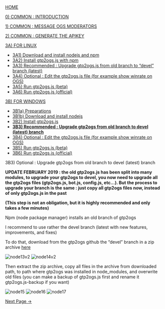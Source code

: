 [HOME](https://github.com/wonderingabout/gtp2ogs-tutorial)

[0) COMMON : INTRODUCTION](/docs/0-common-introduction.md)

[1) COMMON : MESSAGE OGS MODERATORS](/docs/1-common-message-ogs-moderators.md)

[2) COMMON : GENERATE THE APIKEY](/docs/2-common-generate-the-apikey.md)

[3A) FOR LINUX](/docs/3A0-FOR-LINUX.md)
  - [3A1) Download and install nodejs and npm](/docs/3A1-linux-download-install-nodejs.md)
  - [3A2) Install gtp2ogs.js with npm](/docs/3A2-linux-install-gt2ogs-js-with-npm.md)
  - [3A3) Recommended : Upgrade gtp2ogs.js from old branch to “devel” branch (latest)](/docs/3A3-linux-optional-upgrade-to-devel.md)
  - [3A4) Optional : Edit the gtp2ogs.js file (for example show winrate on OGS)](3A4-linux-optional-edit-gtp2ogs-js-file.md)
  - [3A5) Run gtp2ogs.js (beta)](/docs/3A5-linux-run-gtp2ogs-js-beta.md)
  - [3A6) Run gtp2ogs.js (official)](/docs/3A6-linux-run-gtp2ogs-js-beta.md)


[3B) FOR WINDOWS](/docs/3B0-FOR-WINDOWS.md)

  - [3B1a) Preparations](/docs/3B1a-windows-preparations.md)
  - [3B1b) Download and install nodejs](/docs/3B1b-windows-download-install-nodejs.md)
  - [3B2) Install gtp2ogs.js](/docs/3B2-windows-install-gt2ogs-js-with-npm.md)
  - [**3B3) Recommended : Upgrade gtp2ogs from old branch to devel (latest) branch**](/docs/3B3-windows-optional-upgrade-to-devel.md)
  - [3B4) Optional : Edit the gtp2ogs.js file (for example show winrate on OGS)](/docs/3B4-windows-optional-edit-gtp2ogs-js-file.md)
  - [3B5) Run gtp2ogs.js (beta)](/docs/3B5-windows-run-gtp2ogs-js-beta.md)
  - [3B6) Run gtp2ogs.js (official)](/docs/3B6-windows-run-gtp2ogs-js-beta.md)

3B3) Optional : Upgrade gtp2ogs from old branch to devel (latest) branch

**UPDATE FEBRUARY 2019 : the old gtp2ogs.js has been split into many modules, to upgrade your gtp2ogs to devel, you now need to upgrade all the gtp2ogs files (gtp2ogs.js, bot.js, config.js, etc...). But the process to upgrade your branch is the same : just copy all gtp2ogs files now, instead of only gtp2ogs.js in the past**

**(This step is not an obligation, but it is highly recommended and only takes a few minutes)**

Npm (node package manager) installs an old branch of gtp2ogs

I recommend to use rather the devel branch (latest with new features, improvements, and fixes)

To do that, download from the gtp2ogs github the “devel” branch in a zip archive [here](https://github.com/online-go/gtp2ogs/tree/devel)

![node13v2](https://github.com/wonderingabout/gtp2ogs-tutorial/blob/master/pictures/node13v2.png?raw=true)
![node14v2](https://github.com/wonderingabout/gtp2ogs-tutorial/blob/master/pictures/node14v2.png?raw=true)

Then extract the zip archive, copy all files in the archive from downloaded path, to path where gtp2ogs was installed in node_modules, and overwrite old files (you can make a backup of gtp2ogs.js first and rename it gtp2ogs.js-backup if you want)

![node15](https://github.com/wonderingabout/gtp2ogs-tutorial/blob/master/pictures/node15.PNG?raw=true)
![node16](https://github.com/wonderingabout/gtp2ogs-tutorial/blob/master/pictures/node16.PNG?raw=true)
![node17](https://github.com/wonderingabout/gtp2ogs-tutorial/blob/master/pictures/node17.PNG?raw=true)

[Next Page ->](/docs/3B4-windows-optional-edit-gtp2ogs-js-file.md)
